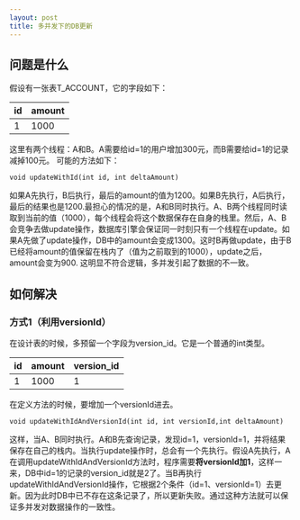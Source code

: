 ```yaml
---
layout: post
title: 多并发下的DB更新
---
```


## 问题是什么

假设有一张表T_ACCOUNT，它的字段如下：

id	|	amount
----------------| ---------------
1 |   1000


这里有两个线程：A和B。A需要给id=1的用户增加300元，而B需要给id=1的记录减掉100元。 可能的方法如下：

	void updateWithId(int id, int deltaAmount)

如果A先执行，B后执行，最后的amount的值为1200。如果B先执行，A后执行，最后的结果也是1200.最担心的情况的是，A和B同时执行。A、B两个线程同时读取到当前的值（1000），每个线程会将这个数据保存在自身的栈里。然后，A、B会竞争去做update操作，数据库引擎会保证同一时刻只有一个线程在update。如果A先做了update操作，DB中的amount会变成1300。这时B再做update，由于B已经将amount的值保留在栈内了（值为之前取到的1000），update之后，amount会变为900. 这明显不符合逻辑，多并发引起了数据的不一致。

## 如何解决

### 方式1（利用versionId）

在设计表的时候，多预留一个字段为version_id。它是一个普通的int类型。

id	|	amount  |  version_id
------- | -------- | -------
1 |   1000  | 1

在定义方法的时候，要增加一个versionId进去。

	void updateWithIdAndVersionId(int id, int versionId,int deltaAmount)

这样，当A、B同时执行。A和B先查询记录，发现id=1，versionId=1，并将结果保存在自己的栈内。当执行update操作时，总会有一个先执行。假设A先执行，A在调用updateWithIdAndVersionId方法时，程序需要**将versionId加1**，这样一来，DB中id=1的记录的version_id就是2了。当B再执行updateWithIdAndVersionId操作，它根据2个条件（id=1、versionId=1）去更新。因为此时DB中已不存在这条记录了，所以更新失败。通过这种方法就可以保证多并发对数据操作的一致性。















